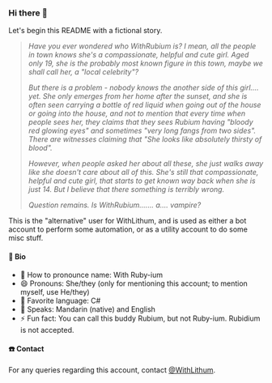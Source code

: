 ### Hi there 👋

Let's begin this README with a fictional story.

> _Have you ever wondered who WithRubium is? I mean, all the people in town knows she's a compassionate, helpful and cute girl. Aged only 19, she is the probably most known figure in this town, maybe we shall call her, a "local celebrity"?_
> 
> _But there is a problem - nobody knows the another side of this girl.... yet. She only emerges from her home after the sunset, and she is often seen carrying a bottle of red liquid when going out of the house or going into the house, and not to mention that every time when people sees her, they claims that they sees Rubium having "bloody red glowing eyes" and sometimes "very long fangs from two sides". There are witnesses claiming that "She looks like absolutely thirsty of blood"._
> 
> _However, when people asked her about all these, she just walks away like she doesn't care about all of this. She's still that compassionate, helpful and cute girl, that starts to get known way back when she is just 14. But I believe that there something is terribly wrong._
>
> _Question remains. Is WithRubium....... a.... vampire?_

This is the "alternative" user for WithLithum, and is used as either a bot account to perform some automation, or as a utility account to do some misc stuff.

#### 📰 Bio
* 📛 How to pronounce name: With Ruby-ium
* 😄 Pronouns: She/they (only for mentioning this account; to mention myself, use He/they)
* 🙂 Favorite language: C#
* 🚛 Speaks: Mandarin (native) and English
* ⚡ Fun fact: You can call this buddy Rubium, but not Ruby-ium. Rubidium is not accepted.

#### ☎️ Contact
For any queries regarding this account, contact [@WithLithum](https://github.com/WithLithum).
